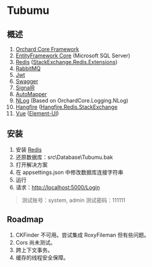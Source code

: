 # Tubumu

## 概述

1. [Orchard Core Framework](https://orchardcore.readthedocs.io/en/latest/)
2. [EntityFramework Core](https://docs.microsoft.com/en-us/ef/core/) (Microsoft SQL Server)
3. [Redis](https://github.com/MicrosoftArchive/redis/releases) ([StackExchange.Redis.Extensions](https://github.com/imperugo/StackExchange.Redis.Extensions))
4. [RabbitMQ](https://www.rabbitmq.com/)
5. [Jwt](https://jwt.io/)
6. [Swagger](https://swagger.io/)
7. [SignalR](https://docs.microsoft.com/zh-cn/aspnet/core/signalr/introduction?view=aspnetcore-2.2)
8. [AutoMapper](http://automapper.org/)
9. [NLog](https://www.nuget.org/packages/NLog.Web.AspNetCore/) (Based on OrchardCore.Logging.NLog)
10. [Hangfire](https://www.hangfire.io/) ([Hangfire.Redis.StackExchange](https://github.com/marcoCasamento/Hangfire.Redis.StackExchange)
11. [Vue](https://cn.vuejs.org/) ([Element-UI](http://element-cn.eleme.io/#/zh-CN))

## 安装

1. 安装 [Redis](https://github.com/MicrosoftArchive/redis/releases)
2. 还原数据库：src\Database\Tubumu.bak
3. 打开解决方案
4. 在 appsettings.json 中修改数据库连接字符串
5. 运行
6. 请求：<http://localhost:5000/Login>

> 测试账号：system, admin
> 测试密码：111111

## Roadmap

1. CKFinder 不可用。尝试集成 RoxyFileman 但有些问题。
2. Cors 尚未测试。
3. 跨上下文事务。
4. 缓存的线程安全保障。